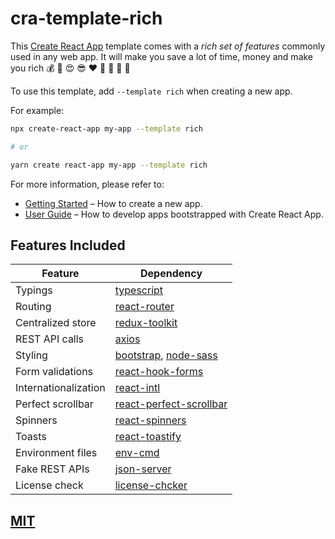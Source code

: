 # cra-template-rich

This [Create React App](https://github.com/facebook/create-react-app) template comes with a _rich set of features_ commonly used in any web app. It will make you save a lot of time, money and make you rich :moneybag: :money_with_wings: :heart_eyes: :sunglasses: :heart: :tada: :confetti_ball: :gift: :hamburger:

To use this template, add `--template rich` when creating a new app.

For example:

```sh
npx create-react-app my-app --template rich

# or

yarn create react-app my-app --template rich
```

For more information, please refer to:

- [Getting Started](https://create-react-app.dev/docs/getting-started) – How to create a new app.
- [User Guide](https://create-react-app.dev) – How to develop apps bootstrapped with Create React App.

## Features Included

| Feature              | Dependency                                                                             |
| -------------------- | -------------------------------------------------------------------------------------- |
| Typings              | [typescript](https://www.typescriptlang.org/)                                          |
| Routing              | [react-router](https://reacttraining.com/react-router/)                                |
| Centralized store    | [redux-toolkit](https://redux-toolkit.js.org/)                                         |
| REST API calls       | [axios](https://github.com/axios/axios)                                                |
| Styling              | [bootstrap](https://getbootstrap.com/), [node-sass](https://github.com/sass/node-sass) |
| Form validations     | [react-hook-forms](https://react-hook-form.com)                                        |
| Internationalization | [react-intl](https://github.com/formatjs/react-intl)                                   |
| Perfect scrollbar    | [react-perfect-scrollbar](https://github.com/goldenyz/react-perfect-scrollbar)         |
| Spinners             | [react-spinners](https://github.com/davidhu2000/react-spinners)                        |
| Toasts               | [react-toastify](https://github.com/fkhadra/react-toastify)                            |
| Environment files    | [env-cmd](https://github.com/toddbluhm/env-cmd)                                        |
| Fake REST APIs       | [json-server](https://github.com/typicode/json-server)                                 |
| License check        | [license-chcker](https://github.com/davglass/license-checker)                          |

## [MIT](https://github.com/ajeetshah/react-rich/blob/master/LICENSE)
